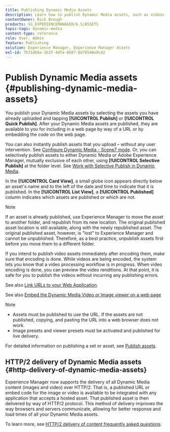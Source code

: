 ```yaml
---
title: Publishing Dynamic Media Assets
description: Learn how to publish Dynamic Media assets, such as videos and images, including the HTTP/2 delivery of such assets.
contentOwner: Rick Brough
products: SG_EXPERIENCEMANAGER/6.5/ASSETS
topic-tags: dynamic-media
content-type: reference
role: User, Admin
feature: Publishing
solution: Experience Manager, Experience Manager Assets
exl-id: 7b31db6e-1b3f-4dfe-8b87-8d70548e9c42
---
```

# Publish Dynamic Media assets {#publishing-dynamic-media-assets}

You publish your Dynamic Media assets by selecting the assets you have already uploaded and tapping **[!UICONTROL Publish]** or **[!UICONTROL Quick Publish]**. After your Dynamic Media assets are published, they are available to you for including in a web page by way of a URL or by embedding the code on the web page.

You can also instantly publish assets that you upload &ndash; without any user intervention. See [Configure Dynamic Media - Scene7 mode](config-dms7.md).
Or, you can selectively publish assets to either Dynamic Media or Adobe Experience Manager, mutually exclusive of each other, using **[!UICONTROL Selective Publish]** at the folder level. See [Work with Selective Publish in Dynamic Media](/help/assets/selective-publishing.md).

In the **[!UICONTROL Card View]**, a small globe icon appears directly below an asset's name and to the left of the date and time to indicate that it is published. In the **[!UICONTROL List View]**, a **[!UICONTROL Published]** column indicates which assets are published or which are not.

>[!NOTE]
>
>If an asset is already published, use Experience Manager to move the asset to another folder, and republish from its new location. The original published asset location is still available, along with the newly republished asset. The original published asset, however, is "lost" to Experience Manager and cannot be unpublished. Therefore, as a best practice, unpublish assets first before you move them to a different folder.

If you intend to publish video assets immediately after encoding them, make sure that encoding is done. While videos are being encoded, the system lets you know that a video processing workflow is in progress. When video encoding is done, you can preview the video renditions. At that point, it is safe for you to publish the videos without incurring any publishing errors.

See also [Link URLs to your Web Application](linking-urls-to-yourwebapplication.md).

See also [Embed the Dynamic Media Video or Image viewer on a web page](embed-code.md)

>[!NOTE]
>
>* Assets must be published to use the URL. If the assets are not published, copying, and pasting the URL into a web browser does not work.
>* Image presets and viewer presets must be activated and published for live delivery.
>

For detailed information on publishing a set or asset, see [Publish assets](manage-assets.md).

## HTTP/2 delivery of Dynamic Media assets {#http-delivery-of-dynamic-media-assets}

Experience Manager now supports the delivery of all Dynamic Media content (images and video) over HTTP/2. That is, a published URL or embed code for the image or video is available to be integrated with any application that accepts a hosted asset. That published asset is then delivered by way of HTTP/2 protocol. This method of delivery improves the way browsers and servers communicate, allowing for better response and load times of all your Dynamic Media assets.

To learn more, see [HTTP/2 delivery of content frequently asked questions](/help/sites-administering/scene7-http2faq.md).
